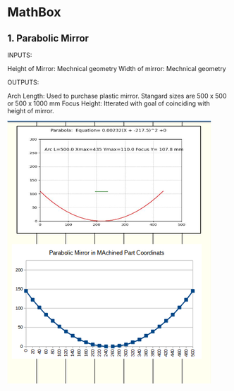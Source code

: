 # MathBox 

## 1. Parabolic Mirror

INPUTS:

 Height of Mirror: Mechnical geometry 
 Width of mirror: Mechnical geometry 
 
OUTPUTS:
 
Arch Length:  Used to purchase plastic mirror. Stangard sizes are 500 x 500 or 500 x 1000 mm
Focus Height:  Itterated with goal of coinciding with height of mirror. 
 
![graph](Python_Samples/01-ParabolicMirror_T2/images/ParabolicMirror_01.png)



